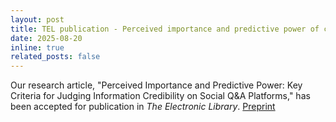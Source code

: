 ```yaml
---
layout: post
title: TEL publication - Perceived importance and predictive power of credibility criteria
date: 2025-08-20
inline: true
related_posts: false
---
```


Our research article, "Perceived Importance and Predictive Power: Key Criteria for Judging Information Credibility on Social Q&A Platforms," has been accepted for publication in *The Electronic Library*. [Preprint](/assts/pdf/2025-TEL-Preprint.pdf)